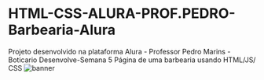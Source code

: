# HTML-CSS-ALURA-PROF.PEDRO-Barbearia-Alura
Projeto desenvolvido na plataforma Alura - Professor Pedro Marins - Boticario Desenvolve-Semana 5 Página de uma barbearia usando HTML/JS/ CSS
![banner](https://user-images.githubusercontent.com/92062517/156886290-c9f14f7f-edc2-49e5-9522-e6fcf5478a9e.jpg)
